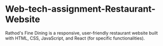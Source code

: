 # Web-tech-assignment-Restaurant-Website
 Rathod's Fine Dining is a responsive, user-friendly restaurant website built with HTML, CSS, JavaScript, and React (for specific functionalities). 
